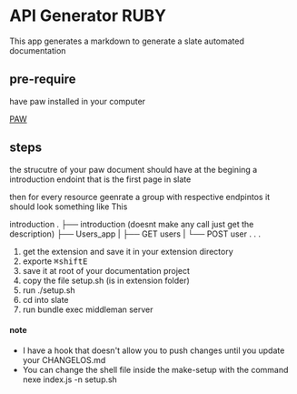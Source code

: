 # API Generator RUBY

This app generates a markdown to generate a slate automated documentation

## pre-require

have paw installed in your computer

[PAW](https://mac-torrent-download.net/paw-3-1-7)

## steps

the strucutre of your paw document should have at the begining a introduction
endoint that is the first page in slate

then for every resource geenrate a group with respective endpintos it should look
something like This

introduction
.
├── introduction (doesnt make any call just get the description)
├── Users_app
| ├── GET users
| └── POST user
.
.
.

1.  get the extension and save it in your extension directory
2.  exporte <kbd>⌘</kbd><kbd>shift</kbd><kbd>E</kbd>
3.  save it at root of your documentation project
4.  copy the file setup.sh (is in extension folder)
5.  run ./setup.sh <name of file exported from paw>
6.  cd into slate
7.  run bundle exec middleman server

#### note

- I have a hook that doesn't allow you to push changes until you update your CHANGELOS.md
- You can change the shell file inside the make-setup with the command nexe index.js -n setup.sh
